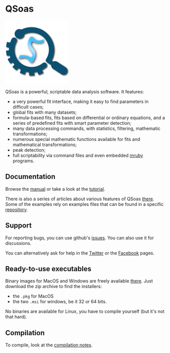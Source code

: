 # QSoas

<img src='https://raw.githubusercontent.com/fourmond/QSoas/release/QSoas-logo.svg' width=200 />

QSoas is a powerful, scriptable data analysis software. It features:

 * a very powerful fit interface, making it easy to find parameters in
 difficult cases;
 * global fits with many datasets;
 * formula-based fits, fits based on differential or ordinary equations,
 and a series of predefined fits with smart parameter detection;
 * many data processing commands, with statistics, filtering,
 mathematic transformations;
 * numerous special mathematic functions available for fits and
 mathematical transformations;
 * peak detection;
 * full scriptability via command files and even embedded
 [mruby](https://mruby.org/) programs.

## Documentation

Browse the [manual](http://qsoas.org/reference/) or take a look at the
[tutorial](http://qsoas.org/tutorial/).

There is also a series of articles about various features of QSoas
[there](https://vince-debian.blogspot.com/search/label/qsoas). Some of
the examples rely on examples files that can be found in a specific
[repository](https://github.com/fourmond/QSoasExampleFiles).

## Support

For reporting bugs, you can use github's
[issues](https://github.com/fourmond/QSoas/issues). You can also use
it for discussions.

You can alternatively ask for help in the
[Twitter](https://twitter.com/QSoasSoftware) or the
[Facebook](https://www.facebook.com/QSoasSoftware/) pages. 

## Ready-to-use executables

Binary images for MacOS and Windows are freely available
[there](https://bip.cnrs.fr/groups/bip06/software/downloads/). Just
download the zip archive to find the installers:

 * the `.pkg` for MacOS
 * the two `.msi` for windows, be it 32 or 64 bits. 

No binaries are available for Linux, you have to compile yourself (but
it's not that hard).


## Compilation

To compile, look at the [compilation notes](https://github.com/fourmond/QSoas/blob/release/compilation.md).

